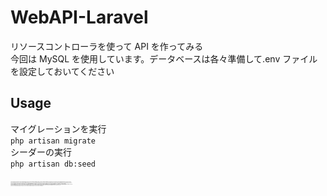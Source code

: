 # WebAPI-Laravel

リソースコントローラを使って API を作ってみる  
今回は MySQL を使用しています。データベースは各々準備して.env ファイルを設定しておいてください

## Usage

マイグレーションを実行  
`php artisan migrate`  
シーダーの実行  
`php artisan db:seed`

<img src="https://github.com/ryosuke1256/image/blob/main/json.png" width="100vw" >
